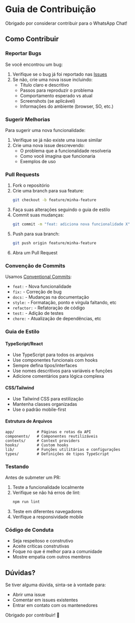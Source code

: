 # Guia de Contribuição

Obrigado por considerar contribuir para o WhatsApp Chat!

## Como Contribuir

### Reportar Bugs

Se você encontrou um bug:

1. Verifique se o bug já foi reportado nas [Issues](../../issues)
2. Se não, crie uma nova issue incluindo:
   - Título claro e descritivo
   - Passos para reproduzir o problema
   - Comportamento esperado vs atual
   - Screenshots (se aplicável)
   - Informações do ambiente (browser, SO, etc.)

### Sugerir Melhorias

Para sugerir uma nova funcionalidade:

1. Verifique se já não existe uma issue similar
2. Crie uma nova issue descrevendo:
   - O problema que a funcionalidade resolveria
   - Como você imagina que funcionaria
   - Exemplos de uso

### Pull Requests

1. Fork o repositório
2. Crie uma branch para sua feature:
   ```bash
   git checkout -b feature/minha-feature
   ```
3. Faça suas alterações seguindo o guia de estilo
4. Commit suas mudanças:
   ```bash
   git commit -m "feat: adiciona nova funcionalidade X"
   ```
5. Push para sua branch:
   ```bash
   git push origin feature/minha-feature
   ```
6. Abra um Pull Request

### Convenção de Commits

Usamos [Conventional Commits](https://www.conventionalcommits.org/):

- `feat:` - Nova funcionalidade
- `fix:` - Correção de bug
- `docs:` - Mudanças na documentação
- `style:` - Formatação, ponto e vírgula faltando, etc
- `refactor:` - Refatoração de código
- `test:` - Adição de testes
- `chore:` - Atualização de dependências, etc

### Guia de Estilo

#### TypeScript/React

- Use TypeScript para todos os arquivos
- Use componentes funcionais com hooks
- Sempre defina tipos/interfaces
- Use nomes descritivos para variáveis e funções
- Adicione comentários para lógica complexa

#### CSS/Tailwind

- Use Tailwind CSS para estilização
- Mantenha classes organizadas
- Use o padrão mobile-first

#### Estrutura de Arquivos

```
app/          # Páginas e rotas da API
components/   # Componentes reutilizáveis
contexts/     # Context providers
hooks/        # Custom hooks
lib/          # Funções utilitárias e configurações
types/        # Definições de tipos TypeScript
```

### Testando

Antes de submeter um PR:

1. Teste a funcionalidade localmente
2. Verifique se não há erros de lint:
   ```bash
   npm run lint
   ```
3. Teste em diferentes navegadores
4. Verifique a responsividade mobile

### Código de Conduta

- Seja respeitoso e construtivo
- Aceite críticas construtivas
- Foque no que é melhor para a comunidade
- Mostre empatia com outros membros

## Dúvidas?

Se tiver alguma dúvida, sinta-se à vontade para:

- Abrir uma issue
- Comentar em issues existentes
- Entrar em contato com os mantenedores

Obrigado por contribuir! 🎉

